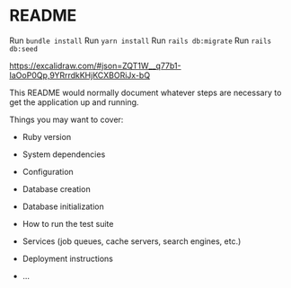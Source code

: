 # README

Run `bundle install`
Run `yarn install`
Run `rails db:migrate`
Run `rails db:seed`

https://excalidraw.com/#json=ZQT1W__q77b1-IaOoP0Qp,9YRrrdkKHjKCXBORiJx-bQ

This README would normally document whatever steps are necessary to get the
application up and running.

Things you may want to cover:

- Ruby version

- System dependencies

- Configuration

- Database creation

- Database initialization

- How to run the test suite

- Services (job queues, cache servers, search engines, etc.)

- Deployment instructions

- ...
